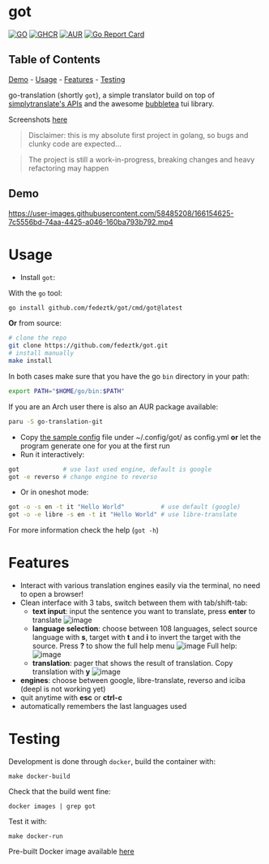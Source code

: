 # got
[![GO](https://github.com/fedeztk/got/actions/workflows/go.yaml/badge.svg)](https://github.com/fedeztk/got/tree/master/.github/workflows/go.yml) [![GHCR](https://github.com/fedeztk/got/actions/workflows/deploy.yaml/badge.svg)](https://github.com/fedeztk/got/tree/release/.github/workflows/deploy.yml) [![AUR](https://img.shields.io/aur/version/go-translation-git?logo=archlinux)](https://aur.archlinux.org/packages/go-translation-git) [![Go Report Card](https://goreportcard.com/badge/github.com/fedeztk/got)](https://goreportcard.com/report/github.com/fedeztk/got)

## Table of Contents

[Demo](#orgab62fc1) -
[Usage](#orgfa2aa9c) -
[Features](#org26baa6c) -
[Testing](#org2744438)

go-translation (shortly `got`), a simple translator build on top of [simplytranslate's APIs](https://codeberg.org/SimpleWeb/SimplyTranslate-Web/src/branch/master/api.md) and the awesome [bubbletea](https://github.com/charmbracelet/bubbletea) tui library.

Screenshots [here](#org26baa6c)

> Disclaimer: this is my absolute first project in golang, so bugs and clunky code are expected&#x2026;

> The project is still a work-in-progress, breaking changes and heavy refactoring may happen


<a id="orgab62fc1"></a>

## Demo


https://user-images.githubusercontent.com/58485208/166154625-7c5556bd-74aa-4425-a046-160ba793b792.mp4


<a id="orgfa2aa9c"></a>

# Usage

- Install `got`: 

With the `go` tool:
```sh
go install github.com/fedeztk/got/cmd/got@latest
```
**Or** from source:
```sh
# clone the repo
git clone https://github.com/fedeztk/got.git
# install manually 
make install
```
In both cases make sure that you have the go `bin` directory in your path:
```sh
export PATH="$HOME/go/bin:$PATH"
```
If you are an Arch user there is also an AUR package available:
```sh
paru -S go-translation-git
```
- Copy [the sample config](https://github.com/fedeztk/got/blob/master/config.yml) file under ~/.config/got/ as config.yml **or** let the program generate one for you at the first run
- Run it interactively:
```sh
got            # use last used engine, default is google
got -e reverso # change engine to reverso
```
-  Or in oneshot mode:
```sh
got -o -s en -t it "Hello World"          # use default (google)
got -o -e libre -s en -t it "Hello World" # use libre-translate
```
For more information check the help (`got -h`)
<a id="org26baa6c"></a>

# Features

-   Interact with various translation engines easily via the terminal, no need to open a browser!
-   Clean interface with 3 tabs, switch between them with tab/shift-tab:
	-   **text input**: input the sentence you want to translate, press **enter** to translate
![image](https://user-images.githubusercontent.com/58485208/173687247-2a1ad240-44f8-46ff-b8de-c55b3eccc4c4.png)
	-   **language selection**: choose between 108 languages, select source language with **s**, target with **t** and **i** to invert the target with the source. Press **?** to show the full help menu
	![image](https://user-images.githubusercontent.com/58485208/173687797-6325ccc9-5745-43af-b9a8-35b97bd94675.png)
	Full help:
	![image](https://user-images.githubusercontent.com/58485208/173687516-33d48c4c-206a-4b85-9678-ee6684ba71e4.png)
	-   **translation**: pager that shows the result of translation. Copy translation with **y**
	![image](https://user-images.githubusercontent.com/58485208/173687675-5d073c2c-428a-4a27-9cb2-4b0c803a8a5e.png)
- **engines**: choose between google, libre-translate, reverso and iciba (deepl is not working yet)
-   quit anytime with **esc** or **ctrl-c**
-   automatically remembers the last languages used


<a id="org2744438"></a>

# Testing

Development is done through `docker`, build the container with:

    make docker-build

Check that the build went fine:

    docker images | grep got

Test it with:

    make docker-run

Pre-built Docker image available [here](https://github.com/fedeztk/got/pkgs/container/got)

